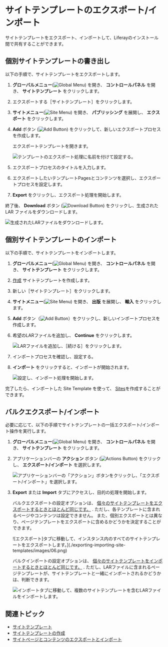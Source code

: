 # サイトテンプレートのエクスポート/インポート

サイトテンプレートをエクスポート、インポートして、Liferayのインストール間で共有することができます。

## 個別サイトテンプレートの書き出し

以下の手順で、サイトテンプレートをエクスポートします。

1. **グローバルメニュー**(![Global Menu](../../../images/icon-applications-menu.png)) を開き、 **コントロールパネル** を開き、 **サイトテンプレート** をクリックします。

1. エクスポートする［サイトテンプレート］をクリックします。

1. **サイトメニュー**(![Site Menu](../../../images/icon-product-menu.png)) を開き、 **パブリッシング** を展開し、 **エクスポート** をクリックします。

1. **Add** ボタン (![Add Button](../../../images/icon-add.png)) をクリックして、新しいエクスポートプロセスを作成します。

   エクスポートテンプレートを開きます。

   ![テンプレートのエクスポート処理に名前を付けて設定する。](./exporting-importing-site-templates/images/01.png)

1. エクスポートプロセスのタイトルを入力します。

1. エクスポートしたいテンプレートPagesとコンテンツを選択し、エクスポートプロセスを設定します。

1. **Export** をクリックし、エクスポート処理を開始します。

終了後、 **Download** ボタン (![Download Button](../../../images/icon-download.png)) をクリックし、生成された LAR ファイルをダウンロードします。

![生成されたLARファイルをダウンロードします。](./exporting-importing-site-templates/images/02.png)

## 個別サイトテンプレートのインポート

以下の手順で、サイトテンプレートをインポートします。

1. **グローバルメニュー**(![Global Menu](../../../images/icon-applications-menu.png)) を開き、 **コントロールパネル** を開き、 **サイトテンプレート** をクリックします。

1. [作成](./creating-site-templates.md) サイトテンプレートを作成します。

1. 新しい［サイトテンプレート］をクリックします。

1. **サイトメニュー**(![Site Menu](../../../images/icon-product-menu.png)) を開き、 **出版** を展開し、 **輸入** をクリックします。

1. **Add** ボタン（![Add Button](../../../images/icon-add.png)）をクリックし、新しいインポートプロセスを作成します。

1. 希望のLARファイルを追加し、 **Continue** をクリックします。

   ![LARファイルを追加し、［続ける］をクリックします。](./exporting-importing-site-templates/images/03.png)

1. インポートプロセスを確認し、設定する。

1. **インポート** をクリックすると、インポートが開始されます。

   ![設定し、インポート処理を開始します。](./exporting-importing-site-templates/images/04.png)

完了したら、インポートした Site Template を使って、 [Sites](../adding-a-site.md)を作成することができます。

## バルクエクスポート/インポート

必要に応じて、以下の手順でサイトテンプレートの一括エクスポート/インポート操作を実行します。

1. **グローバルメニュー**(![Global Menu](../../../images/icon-applications-menu.png)) を開き、 **コントロールパネル** を開き、 **サイトテンプレート** をクリックします。

1. アプリケーションバーの **アクション** ボタン (![Actions Button](../../../images/icon-actions.png)) をクリックし、 **エクスポート/インポート** を選択します。

   ![アプリケーションバーの「アクション」ボタンをクリックし、「エクスポート/インポート」を選択します。](./exporting-importing-site-templates/images/05.png)

1. **Export** または **Import** タブにアクセスし、目的の処理を開始します。

   バルクエクスポートの設定オプションは、 [個々のサイトテンプレートをエクスポートするときとほとんど同じです。](#exporting-individual-site-templates) . ただし、各テンプレートに含まれるページやコンテンツは設定できません。 また、個別エクスポートとは異なり、ページテンプレートをエクスポートに含めるかどうかを決定することができます。

   ![エクスポート]タブに移動して、インスタンス内のすべてのサイトテンプレートをエクスポートします。](./exporting-importing-site-templates/images/06.png)

   バルクインポートの設定オプションは、 [個々のサイトテンプレートをインポートするときとほとんど同じです。](#importing-individual-site-templates) . ただし、LARファイルに含まれるページテンプレートが、サイトテンプレートと一緒にインポートされるかどうかは、判断できます。

   ![インポートタブに移動して、複数のサイトテンプレートを含むLARファイルをインポートします。](./exporting-importing-site-templates/images/07.png)

## 関連トピック

* [サイトテンプレート](../site-templates.md)
* [サイトテンプレートの作成](./creating-site-templates.md)
* [サイトページとコンテンツのエクスポートとインポート](../exporting-importing-site-pages-and-content.md)
